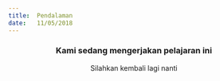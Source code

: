 ```yaml
---
title:  Pendalaman
date:   11/05/2018
---
```


### <center>Kami sedang mengerjakan pelajaran ini</center>
<center>Silahkan kembali lagi nanti</center>